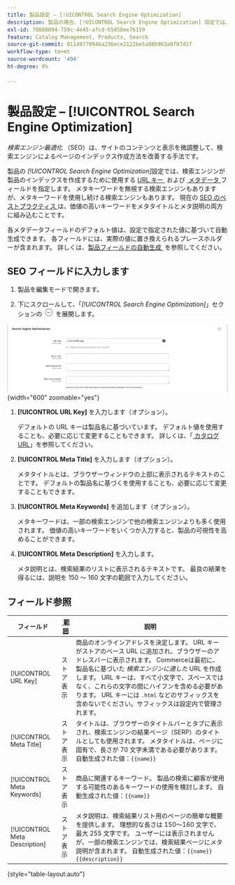 ```yaml
---
title: 製品設定 – [!UICONTROL Search Engine Optimization]
description: 製品の場合、[!UICONTROL Search Engine Optimization] 設定では、検索エンジンが製品のインデックス作成に使用する URL キーとメタデータを設定します。
exl-id: 78888094-759c-4e45-afcd-65858ee76159
feature: Catalog Management, Products, Search
source-git-commit: 01148770946a236ece2122be5a88b963a0f07d1f
workflow-type: tm+mt
source-wordcount: '494'
ht-degree: 0%

---
```


# 製品設定 – [!UICONTROL Search Engine Optimization]

_検索エンジン最適化_ （SEO）は、サイトのコンテンツと表示を微調整して、検索エンジンによるページのインデックス作成方法を改善する手法です。

製品の _[!UICONTROL Search Engine Optimization]_&#x200B;設定では、検索エンジンが製品のインデックスを作成するために使用する [URL キー &#x200B;](catalog-urls.md) および [&#x200B; メタデータ &#x200B;](../merchandising-promotions/meta-data.md) フィールドを指定します。 メタキーワードを無視する検索エンジンもありますが、メタキーワードを使用し続ける検索エンジンもあります。 現在の [SEO のベストプラクティス &#x200B;](../merchandising-promotions/seo-overview.md) は、価値の高いキーワードをメタタイトルとメタ説明の両方に組み込むことです。

各メタデータフィールドのデフォルト値は、設定で指定された値に基づいて自動生成できます。 各フィールドには、実際の値に置き換えられるプレースホルダーが含まれます。 詳しくは、[&#x200B; 製品フィールドの自動生成 &#x200B;](../configuration-reference/catalog/catalog.md#uicontrol-product-fields-auto-generation) を参照してください。

## SEO フィールドに入力します

1. 製品を編集モードで開きます。

1. 下にスクロールして、「_[!UICONTROL Search Engine Optimization]_」セクションの ![&#x200B; 展開セレクター &#x200B;](../assets/icon-display-expand.png) を展開します。

![&#x200B; 検索エンジンの最適化 &#x200B;](./assets/product-search-engine-optimization.png){width="600" zoomable="yes"}


1. **[!UICONTROL URL Key]** を入力します（オプション）。

   デフォルトの URL キーは製品名に基づいています。 デフォルト値を使用することも、必要に応じて変更することもできます。 詳しくは、「[&#x200B; カタログ URL](catalog-urls.md)」を参照してください。

1. **[!UICONTROL Meta Title]** を入力します（オプション）。

   メタタイトルとは、ブラウザーウィンドウの上部に表示されるテキストのことです。 デフォルトの製品名に基づくを使用することも、必要に応じて変更することもできます。

1. **[!UICONTROL Meta Keywords]** を追加します（オプション）。

   メタキーワードは、一部の検索エンジンで他の検索エンジンよりも多く使用されます。 価値の高いキーワードをいくつか入力すると、製品の可視性を高めることができます。

1. **[!UICONTROL Meta Description]** を入力します。

   メタ説明とは、検索結果のリストに表示されるテキストです。 最良の結果を得るには、説明を 150 ～ 160 文字の範囲で入力してください。

## フィールド参照

| フィールド | [&#x200B; 範囲 &#x200B;](../getting-started/websites-stores-views.md#scope-settings) | 説明 |
|--- |--- |------------------|
| [!UICONTROL URL Key] | ストア表示 | 商品のオンラインアドレスを決定します。 URL キーがストアのベース URL に追加され、ブラウザーのアドレスバーに表示されます。 Commerceは最初に、製品名に基づいた _検索エンジンに適した_ URL を作成します。 URL キーは、すべて小文字で、スペースではなく、これらの文字の間にハイフンを含める必要があります。 URL キーには `.html` などのサフィックスを含めないでください。サフィックスは設定内で管理されます。 |
| [!UICONTROL Meta Title] | ストア表示 | タイトルは、ブラウザーのタイトルバーとタブに表示され、検索エンジンの結果ページ（SERP）のタイトルとしても使用されます。 メタタイトルは、ページに固有で、長さが 70 文字未満である必要があります。 自動生成された値：`{{name}}` |
| [!UICONTROL Meta Keywords] | ストア表示 | 商品に関連するキーワード。 製品の検索に顧客が使用する可能性のあるキーワードの使用を検討します。 自動生成された値：`{{name}}` |
| [!UICONTROL Meta Description] | ストア表示 | メタ説明は、検索結果リスト用のページの簡単な概要を提供します。 理想的な長さは 150～160 文字で、最大 255 文字です。 ユーザーには表示されませんが、一部の検索エンジンでは、検索結果ページにメタ説明が含まれます。 自動生成された値：`{{name}} {{description}}` |

{style="table-layout:auto"}
